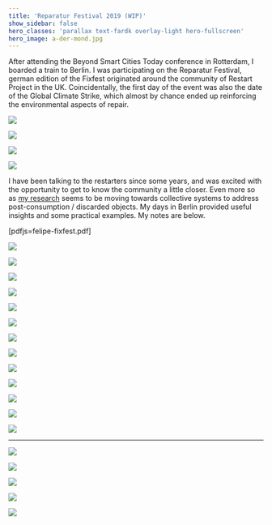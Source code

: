 ```yaml
---
title: 'Reparatur Festival 2019 (WIP)'
show_sidebar: false
hero_classes: 'parallax text-fardk overlay-light hero-fullscreen'
hero_image: a-der-mond.jpg
---
```


After attending the Beyond Smart Cities Today conference in Rotterdam, I boarded a train
to Berlin. I was participating on the Reparatur Festival, german edition of the Fixfest 
originated around the community of Restart Project in the UK. Coincidentally, the first
day of the event was also the date of the Global Climate Strike, which almost by chance
ended up reinforcing the environmental aspects of repair.


![](entrance.jpg)


![](material.jpg)


![](take-make-dispose.jpg)


![](nachhaltigen-konsum.jpg)


I have been talking to the restarters since some years, and was excited with the opportunity
to get to know the community a little closer. Even more so as [my research](../) seems to be
moving towards collective systems to address post-consumption / discarded objects. My days
in Berlin provided useful insights and some practical examples. My notes are below.


[pdfjs=felipe-fixfest.pdf]

![](open.jpg)


![](circular.jpg)


![](places.jpg)


![](reparatur-berlin.jpg)


![](programme.jpg)

![](communities.jpg)


![](manifesto.jpg)



![](growth-criticism.jpg)


![](post-growth.jpg)


![](three-dimensions.jpg)


![](repair-centre.jpg)



![](c-base.jpg)


![](restarter.jpg)




---


![](rooftop.jpg)

![](from-the-top.jpg)


![](a-der-mond.jpg)

![](sunset-blur.jpg)

![](z-alkohol.jpg)